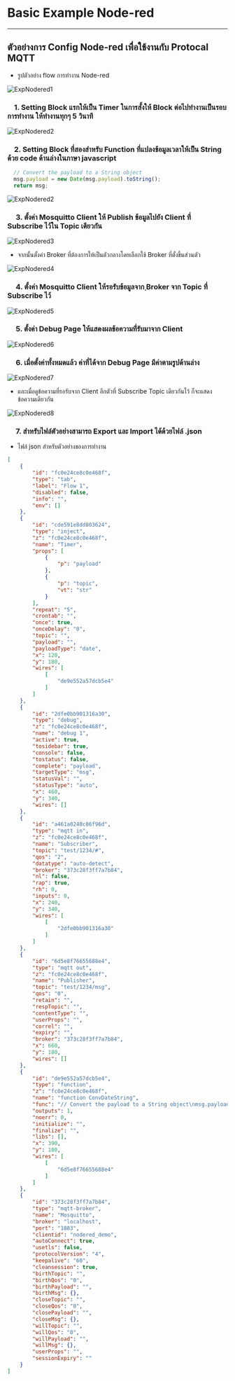 # Basic Example Node-red
------------------------------------------------


## ตัวอย่างการ Config Node-red เพื่อใช้งานกับ Protocal MQTT
- รูปตัวอย่าง flow การทำงาน Node-red


<img src="/Blog/picture/basic_node-red/305754181_1167008047558232_5808860046977088597_n.png" alt="ExpNodered1"/>


### &nbsp;&nbsp;&nbsp;&nbsp;1. Setting Block แรกให้เป็น Timer ในการสั้งให้ Block ต่อไปทำงานเป็นรอบการทำงาน ให้ทำงานทุกๆ 5 วินาที


<img src="/Blog/picture/basic_node-red/Screenshot 2022-10-19 214721.png" alt="ExpNodered2"/>


### &nbsp;&nbsp;&nbsp;&nbsp;2. Setting Block ที่สองสำหรับ Function ที่แปลงข้อมูลเวลาให้เป็น String ด้วย code ด้านล่างในภาษา javascript

```javascript
  // Convert the payload to a String object
  msg.payload = new Date(msg.payload).toString();
  return msg;
```

<img src="/Blog/picture/basic_node-red/Screenshot 2022-10-19 214804.png" alt="ExpNodered2"/>


### &nbsp;&nbsp;&nbsp;&nbsp; 3. ตั้งค่า Mosquitto Client ให้ Publish ข้อมูลไปยัง Client ที่ Subscribe ไว้ใน Topic เดียวกัน


<img src="/Blog/picture/basic_node-red/Screenshot 2022-10-19 215033.png" alt="ExpNodered3"/>


- จากนั้นตั้งค่า Broker ที่ต้องการให้เป็นตัวกลางโดยเลือกใช้ Broker ที่ตั้งขึ้นส่วนตัว


<img src="/Blog/picture/basic_node-red/Screenshot 2022-10-19 215102.png" alt="ExpNodered4"/>


### &nbsp;&nbsp;&nbsp;&nbsp; 4. ตั้งค่า Mosquitto Client ให้รอรับข้อมูลจาก ฺBroker จาก Topic ที่ Subscribe ไว้


<img src="/Blog/picture/basic_node-red/Screenshot 2022-10-19 215149.png" alt="ExpNodered5"/>


### &nbsp;&nbsp;&nbsp;&nbsp; 5. ตั้งค่า Debug Page ให้แสดงผลข้อความที่่รับมาจาก Client


<img src="/Blog/picture/basic_node-red/Screenshot 2022-10-19 215207.png" alt="ExpNodered6"/>


### &nbsp;&nbsp;&nbsp;&nbsp; 6. เมื่อตั้งค่าทั้งหมดแล้ว ค่าที่ได้จาก Debug Page มีค่าตามรูปด้านล่าง 


<img src="/Blog/picture/basic_node-red/Screenshot 2022-10-19 215312.png" alt="ExpNodered7"/>


- และเมื่อดูข้อความที่รอรับจาก Client อีกตัวที่ Subscribe Topic เดียวกันไว้ ก็จะแสดงข้อความเดียวกัน


<img src="/Blog/picture/basic_node-red/Screenshot 2022-10-19 215341.png" alt="ExpNodered8"/>





### &nbsp;&nbsp;&nbsp;&nbsp; 7. สำหรับไฟล์ตัวอย่างสามารถ Export และ Import ได้ด้วยไฟล์ .json 

- ไฟล์ json สำหรับตัวอย่างของการทำงาน
```json
[
    {
        "id": "fc0e24ce8c0e468f",
        "type": "tab",
        "label": "Flow 1",
        "disabled": false,
        "info": "",
        "env": []
    },
    {
        "id": "cde591e8dd803624",
        "type": "inject",
        "z": "fc0e24ce8c0e468f",
        "name": "Timer",
        "props": [
            {
                "p": "payload"
            },
            {
                "p": "topic",
                "vt": "str"
            }
        ],
        "repeat": "5",
        "crontab": "",
        "once": true,
        "onceDelay": "0",
        "topic": "",
        "payload": "",
        "payloadType": "date",
        "x": 120,
        "y": 180,
        "wires": [
            [
                "de9e552a57dcb5e4"
            ]
        ]
    },
    {
        "id": "2dfe0bb901316a30",
        "type": "debug",
        "z": "fc0e24ce8c0e468f",
        "name": "debug 1",
        "active": true,
        "tosidebar": true,
        "console": false,
        "tostatus": false,
        "complete": "payload",
        "targetType": "msg",
        "statusVal": "",
        "statusType": "auto",
        "x": 460,
        "y": 340,
        "wires": []
    },
    {
        "id": "a461a0248c86f96d",
        "type": "mqtt in",
        "z": "fc0e24ce8c0e468f",
        "name": "Subscriber",
        "topic": "test/1234/#",
        "qos": "2",
        "datatype": "auto-detect",
        "broker": "373c28f3ff7a7b84",
        "nl": false,
        "rap": true,
        "rh": 0,
        "inputs": 0,
        "x": 240,
        "y": 340,
        "wires": [
            [
                "2dfe0bb901316a30"
            ]
        ]
    },
    {
        "id": "6d5e8f76655688e4",
        "type": "mqtt out",
        "z": "fc0e24ce8c0e468f",
        "name": "Publisher",
        "topic": "test/1234/msg",
        "qos": "0",
        "retain": "",
        "respTopic": "",
        "contentType": "",
        "userProps": "",
        "correl": "",
        "expiry": "",
        "broker": "373c28f3ff7a7b84",
        "x": 660,
        "y": 180,
        "wires": []
    },
    {
        "id": "de9e552a57dcb5e4",
        "type": "function",
        "z": "fc0e24ce8c0e468f",
        "name": "function ConvDateString",
        "func": "// Convert the payload to a String object\nmsg.payload = new Date(msg.payload).toString();\nreturn msg;",
        "outputs": 1,
        "noerr": 0,
        "initialize": "",
        "finalize": "",
        "libs": [],
        "x": 390,
        "y": 180,
        "wires": [
            [
                "6d5e8f76655688e4"
            ]
        ]
    },
    {
        "id": "373c28f3ff7a7b84",
        "type": "mqtt-broker",
        "name": "Mosquitto",
        "broker": "localhost",
        "port": "1883",
        "clientid": "nodered_demo",
        "autoConnect": true,
        "usetls": false,
        "protocolVersion": "4",
        "keepalive": "60",
        "cleansession": true,
        "birthTopic": "",
        "birthQos": "0",
        "birthPayload": "",
        "birthMsg": {},
        "closeTopic": "",
        "closeQos": "0",
        "closePayload": "",
        "closeMsg": {},
        "willTopic": "",
        "willQos": "0",
        "willPayload": "",
        "willMsg": {},
        "userProps": "",
        "sessionExpiry": ""
    }
]
```
